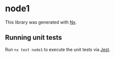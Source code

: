 # node1

This library was generated with [Nx](https://nx.dev).

## Running unit tests

Run `nx test node1` to execute the unit tests via [Jest](https://jestjs.io).
